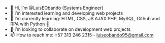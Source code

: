 - 👋 Hi, I’m @LuisEObando (Systems Engineer)
- 👀 I’m interested learning and developing web projects 
- 🌱 I’m currently learning: HTML, CSS, JS AJAX PHP, MySQL, Github and RPA with Python 🐍
- 💞️ I’m looking to collaborate on development web projects 
- 📫 How to reach me: +57 313 246 2315 - luiseobando95@gmail.com

<!---
LuisEObando/LuisEObando is a ✨ special ✨ repository because its `README.md` (this file) appears on your GitHub profile.
You can click the Preview link to take a look at your changes.
--->
